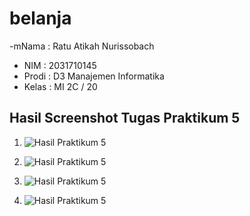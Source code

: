 # belanja

-mNama  : Ratu Atikah Nurissobach
- NIM   : 2031710145
- Prodi : D3 Manajemen Informatika
- Kelas : MI 2C / 20

## Hasil Screenshot Tugas Praktikum 5
1. ![Hasil Praktikum 5](img/hasil.jpg)

2. ![Hasil Praktikum 5](img/3.jpg)

3. ![Hasil Praktikum 5](img/2.jpg)

4. ![Hasil Praktikum 5](img/1.jpg)
